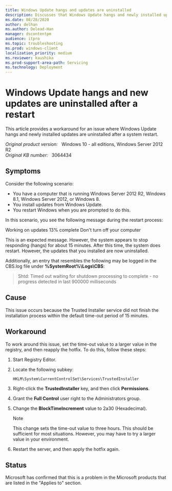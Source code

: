 ```yaml
---
title: Windows Update hangs and updates are uninstalled
description: Discusses that Windows Update hangs and newly installed updates are uninstalled after a system restart in Windows Server 2012 R2, Windows 8.1, Windows Server 2012, and Windows 8. Provides a workaround.
ms.date: 08/28/2020
author: delhan
ms.author: Delead-Han
manager: dscontentpm
audience: itpro
ms.topic: troubleshooting
ms.prod: windows-client
localization_priority: medium
ms.reviewer: kaushika
ms.prod-support-area-path: Servicing
ms.technology: Deployment
---
```

# Windows Update hangs and new updates are uninstalled after a restart

This article provides a workaround for an issue where Windows Update hangs and newly installed updates are uninstalled after a system restart.

_Original product version:_ &nbsp; Windows 10 - all editions, Windows Server 2012 R2  
_Original KB number:_ &nbsp; 3064434

## Symptoms

Consider the following scenario:
- You have a computer that is running Windows Server 2012 R2, Windows 8.1, Windows Server 2012, or Windows 8.
- You install updates from Windows Update.
- You restart Windows when you are prompted to do this.

In this scenario, you see the following message during the restart process:

Working on updates
13% complete
Don't turn off your computer

This is an expected message. However, the system appears to stop responding (hangs) for about 15 minutes. After this time, the system does restart. However, the updates that you installed are now uninstalled.

Additionally, an entry that resembles the following may be logged in the CBS.log file under **%SystemRoot%\Logs\CBS**:

> Shtd: Timed out waiting for shutdown processing to complete - no progress detected in last 900000 milliseconds


## Cause

This issue occurs because the Trusted Installer service did not finish the installation process within the default time-out period of 15 minutes.

## Workaround

To work around this issue, set the time-out value to a larger value in the registry, and then reapply the hotfix. To do this, follow these steps:
1. Start Registry Editor.
2. Locate the following subkey:

    `HKLM\System\CurrentControlSet\Services\TrustedInstaller` 
3. Right-click the **TrustedInstaller** key, and then click **Permissions**.
4. Grant the **Full Control** user right to the Administrators group.
5. Change the **BlockTimeIncrement** value to 2a30 (Hexadecimal).

    > [!NOTE]
    > This change sets the time-out value to three hours. This should be sufficient for most situations. However, you may have to try a larger value in your environment.
6. Restart the server, and then apply the hotfix again.

## Status

Microsoft has confirmed that this is a problem in the Microsoft products that are listed in the "Applies to" section.

